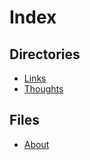 # Index

## Directories

- [Links](links/index.md)
- [Thoughts](thoughts/index.md)

## Files

- [About](about.md)
